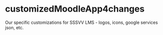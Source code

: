 # customizedMoodleApp4changes
Our specific customizations for SSSVV LMS - logos, icons, google services json, etc.
